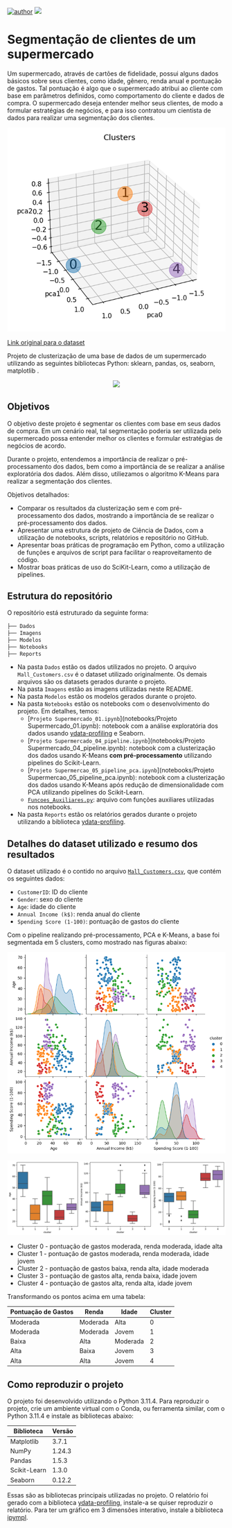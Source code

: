 [![author](https://img.shields.io/badge/Author-Gustavo&nbsp;Martins-red.svg)](https://www.linkedin.com/in/gustavodiasmartins/)
[![](https://img.shields.io/badge/Python-3.11+-blue.svg)](https://www.python.org/)

# Segmentação de clientes de um supermercado

Um supermercado, através de cartões de fidelidade, possui alguns dados básicos sobre seus clientes, como idade, gênero, renda anual e pontuação de gastos. Tal pontuação é algo que o supermercado atribui ao cliente com base em parâmetros definidos, como comportamento do cliente e dados de compra. O supermercado deseja entender melhor seus clientes, de modo a formular estratégias de negócios, e para isso contratou um cientista de dados para realizar uma segmentação dos clientes.

![segmentacao_pca_3d](Imagens/pca_plot_3d.png)

[Link original para o dataset](https://www.kaggle.com/vjchoudhary7/customer-segmentation-tutorial-in-python)

Projeto de clusterização de uma base de dados de um supermercado utilizando as seguintes bibliotecas Python: sklearn, pandas, os, seaborn, matplotlib .

<p align="center"> 
  <a href="https://www.linkedin.com/in/gustavodiasmartins/" target="_blank"><img src="https://img.shields.io/badge/-LinkedIn-%230077B5?style=for-the-badge&logo=linkedin&logoColor=white" target="_blank"></a> 
</p>

## Objetivos

O objetivo deste projeto é segmentar os clientes com base em seus dados de compra. Em um cenário real, tal segmentação poderia ser utilizada pelo supermercado possa entender melhor os clientes e formular estratégias de negócios de acordo.

Durante o projeto, entendemos a importância de realizar o pré-processamento dos dados, bem como a importância de se realizar a análise exploratória dos dados. Além disso, utiliezamos o algoritmo K-Means para realizar a segmentação dos clientes.

Objetivos detalhados:

- Comparar os resultados da clusterização sem e com pré-processamento dos dados, mostrando a importância de se realizar o pré-processamento dos dados.
- Apresentar uma estrutura de projeto de Ciência de Dados, com a utilização de notebooks, scripts, relatórios e repositório no GitHub.
- Apresentar boas práticas de programação em Python, como a utilização de funções e arquivos de script para facilitar o reaproveitamento de código.
- Mostrar boas práticas de uso do SciKit-Learn, como a utilização de pipelines.

## Estrutura do repositório

O repositório está estruturado da seguinte forma:

```
├── Dados
├── Imagens
├── Modelos
├── Notebooks
├── Reports
```

- Na pasta `Dados` estão os dados utilizados no projeto. O arquivo `Mall_Customers.csv` é o dataset utilizado originalmente. Os demais arquivos são os datasets gerados durante o projeto.
- Na pasta `Imagens` estão as imagens utilizadas neste README.
- Na pasta `Modelos` estão os modelos gerados durante o projeto. 
- Na pasta `Notebooks` estão os notebooks com o desenvolvimento do projeto. Em detalhes, temos:
  - [`Projeto Supermercado_01.ipynb`](notebooks/Projeto Supermercado_01.ipynb): notebook com a análise exploratória dos dados usando [ydata-profiling](https://github.com/ydataai/ydata-profiling) e Seaborn.
  - [`Projeto Supermercado_04_pipeline.ipynb`](notebooks/Projeto Supermercado_04_pipeline.ipynb): notebook com a clusterização dos dados usando K-Means **com pré-processamento** utilizando pipelines do Scikit-Learn.
  - [`Projeto Supermercao_05_pipeline_pca.ipynb`](notebooks/Projeto Supermercao_05_pipeline_pca.ipynb): notebook com a clusterização dos dados usando K-Means após redução de dimensionalidade com PCA utilizando pipelines do Scikit-Learn.
  - [`Funcoes_Auxiliares.py`](notebooks/funcoes_auxiliares.py): arquivo com funções auxiliares utilizadas nos notebooks.
- Na pasta `Reports` estão os relatórios gerados durante o projeto utilizando a biblioteca [ydata-profiling](https://github.com/ydataai/ydata-profiling).

## Detalhes do dataset utilizado e resumo dos resultados

O dataset utilizado é o contido no arquivo [`Mall_Customers.csv`](dados/Mall_Customers.csv), que contém os seguintes dados:

- `CustomerID`: ID do cliente
- `Gender`: sexo do cliente
- `Age`: idade do cliente
- `Annual Income (k$)`: renda anual do cliente
- `Spending Score (1-100)`: pontuação de gastos do cliente

Com o pipeline realizando pré-processamento, PCA e K-Means, a base foi segmentada em 5 clusters, como mostrado nas figuras abaixo:

![pairplot](Imagens/pairplot.png)

![boxplot](Imagens/boxplot.png)

- Cluster 0 - pontuação de gastos moderada, renda moderada, idade alta
- Cluster 1 - pontuação de gastos moderada, renda moderada, idade jovem
- Cluster 2 - pontuação de gastos baixa, renda alta, idade moderada
- Cluster 3 - pontuação de gastos alta, renda baixa, idade jovem
- Cluster 4 - pontuação de gastos alta, renda alta, idade jovem

Transformando os pontos acima em uma tabela:

| Pontuação de Gastos | Renda    | Idade    | Cluster |
| ------------------- | -------- | -------- | ------- |
| Moderada            | Moderada | Alta     | 0       |
| Moderada            | Moderada | Jovem    | 1       |
| Baixa               | Alta     | Moderada | 2       |
| Alta                | Baixa    | Jovem    | 3       |
| Alta                | Alta     | Jovem    | 4       |


## Como reproduzir o projeto

O projeto foi desenvolvido utilizando o Python 3.11.4. Para reproduzir o projeto, crie um ambiente virtual com o Conda, ou ferramenta similar, com o Python 3.11.4 e instale as bibliotecas abaixo:

| Biblioteca   | Versão |
| ------------ | ------ |
| Matplotlib   | 3.7.1  |
| NumPy        | 1.24.3 |
| Pandas       | 1.5.3  |
| Scikit-Learn | 1.3.0  |
| Seaborn      | 0.12.2 |

Essas são as bibliotecas principais utilizadas no projeto. O relatório foi gerado com a biblioteca [ydata-profiling](https://github.com/ydataai/ydata-profiling), instale-a se quiser reproduzir o relatório. Para ter um gráfico em 3 dimensões interativo, instale a biblioteca [ipympl](https://matplotlib.org/ipympl/).
